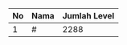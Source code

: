| No | Nama            | Jumlah Level |
|----|-----------------|--------------|
| 1  | #    |    2288        |
